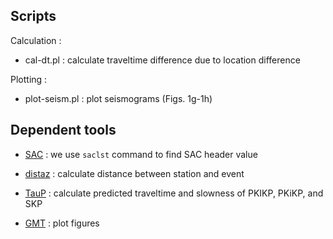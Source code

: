 
## Scripts

Calculation :

- cal-dt.pl : calculate traveltime difference due to location difference


Plotting :

- plot-seism.pl   : plot seismograms (Figs. 1g-1h)


## Dependent tools

- [SAC](http://ds.iris.edu/ds/nodes/dmc/forms/sac/) : we use `saclst` command to find SAC header value

- [distaz](http://www.seis.sc.edu/software/distaz/) : calculate distance between station and event

- [TauP](http://www.seis.sc.edu/taup/index.html) : calculate predicted traveltime and slowness of PKIKP, PKiKP, and SKP

- [GMT](https://www.generic-mapping-tools.org/) : plot figures

